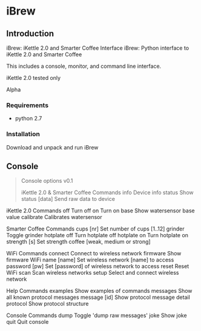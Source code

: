 # iBrew

## Introduction

iBrew: iKettle 2.0 and Smarter Coffee Interface
iBrew: Python interface to iKettle 2.0 and Smarter Coffee

This includes a console, monitor, and command line interface.

iKettle 2.0 tested only

Alpha


### Requirements 

* python 2.7

### Installation

Download and unpack and run iBrew

## Console

>Console options v0.1
>
>  iKettle 2.0 & Smarter Coffee Commands
>  info                   Device info
>  status                 Show status
>  [data]                 Send raw data to device

  iKettle 2.0 Commands
  off                    Turn off
  on                     Turn on
  base                   Show watersensor base value
  calibrate              Calibrates watersensor

  Smarter Coffee Commands
  cups [nr]              Set number of cups [1..12]
  grinder                Toggle grinder
  hotplate off           Turn hotplate off
  hotplate on            Turn hotplate on
  strength [s]           Set strength coffee [weak, medium or strong]

  WiFi Commands
  connect                Connect to wireless network
  firmware               Show firmware WiFi
  name [name]            Set wireless network [name] to access
  password [pw]          Set [password] of wireless network to access
  reset                  Reset WiFi
  scan                   Scan wireless networks
  setup                  Select and connect wireless network

  Help Commands
  examples               Show examples of commands
  messages               Show all known protocol messages
  message [id]           Show protocol message detail
  protocol               Show protocol structure

  Console Commands
  dump                   Toggle 'dump raw messages'
  joke                   Show joke
  quit                   Quit console

